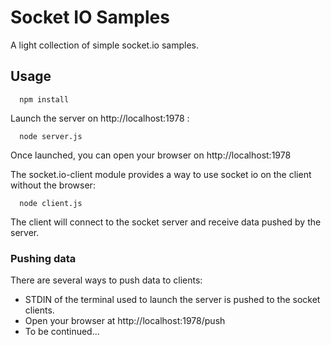 # Socket IO Samples

A light collection of simple socket.io samples.

## Usage

```
  npm install
```

Launch the server on http://localhost:1978 :

```
  node server.js
```

Once launched, you can open your browser on http://localhost:1978

The socket.io-client module provides a way to use socket io on the client without the browser:

```
  node client.js
```

The client will connect to the socket server and receive data pushed by the server.

### Pushing data

There are several ways to push data to clients:

- STDIN of the terminal used to launch the server is pushed to the socket clients.
- Open your browser at http://localhost:1978/push
- To be continued...

